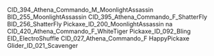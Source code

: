 CID_394_Athena_Commando_M_MoonlightAssassin
BID_255_MoonlightAssassin
CID_395_Athena_Commando_F_ShatterFly
BID_256_ShatterFly
Pickaxe_ID_200_MoonlightAssassin
na
CID_420_Athena_Commando_F_WhiteTiger
Pickaxe_ID_092_Bling
EID_ElectroShuffle
CID_027_Athena_Commando_F
HappyPickaxe
Glider_ID_021_Scavenger
